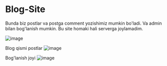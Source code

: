 # Blog-Site
Bunda biz postlar va postga comment yozishimiz mumkin bo'ladi.
Va admin bilan bog'lanish mumkin. Bu site homaki hali serverga joylamadim.

![image](https://user-images.githubusercontent.com/91982815/188499647-d12646c4-4052-4a0c-a52c-7a0c1fb20a27.png)

Blog qismi postlar
![image](https://user-images.githubusercontent.com/91982815/188499724-77cabab8-d350-4b30-a687-0403c4fedf6c.png)


Bog'lanish joyi
![image](https://user-images.githubusercontent.com/91982815/188499765-3337fd5f-1dfb-4352-a8fe-767c35ea10a2.png)
